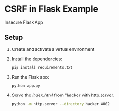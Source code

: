 # CSRF in Flask Example

Insecure Flask App

## Setup

1. Create and activate a virtual environment

1. Install the dependencies:

    ```bash
    pip install requirements.txt
    ```

1. Run the Flask app:

    ```bash
    python app.py
    ```

1. Serve the *index.html* from "hacker with [http.server](https://docs.python.org/3/library/http.server.html#module-http.server):

    ```bash
    python -m http.server --directory hacker 8002
    ```
